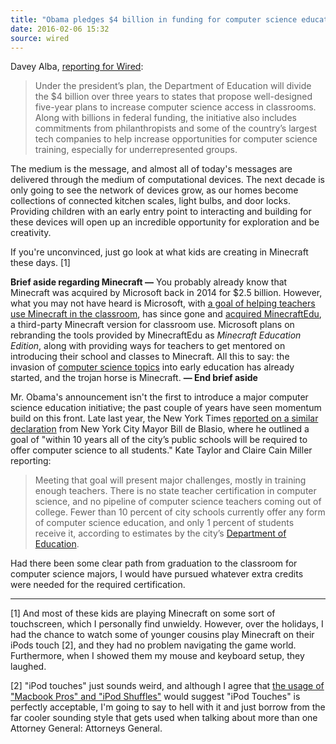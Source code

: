 ```yaml
---
title: "Obama pledges $4 billion in funding for computer science education in schools"
date: 2016-02-06 15:32
source: wired
---
```

Davey Alba, [reporting for Wired][wired]:

> Under the president’s plan, the Department of Education will divide the $4 billion over three years to states that propose well-designed five-year plans to increase computer science access in classrooms. Along with billions in federal funding, the initiative also includes commitments from philanthropists and some of the country’s largest tech companies to help increase opportunities for computer science training, especially for underrepresented groups.

The medium is the message, and almost all of today's messages are delivered through the medium of computational devices. The next decade is only going to see the network of devices grow, as our homes become collections of connected kitchen scales, light bulbs, and door locks. Providing children with an early entry point to interacting and building for these devices will open up an incredible opportunity for exploration and be creativity. 

If you're unconvinced, just go look at what kids are creating in Minecraft these days. [1] 

**Brief aside regarding Minecraft &mdash;** You probably already know that Minecraft was acquired by Microsoft back in 2014 for $2.5 billion. However, what you may not have heard is Microsoft, with [a goal of helping teachers use Minecraft in the classroom][ms minecraft], has since gone and [acquired MinecraftEdu][ms minecraftedu], a third-party Minecraft version for classroom use. Microsoft plans on rebranding the tools provided by MinecraftEdu as _Minecraft Education Edition_, along with providing ways for teachers to get mentored on introducing their school and classes to Minecraft. All this to say: the invasion of [computer science topics](http://minecraft.gamepedia.com/Tutorials/Advanced_redstone_circuits) into early education has already started, and the trojan horse is Minecraft. **&mdash; End brief aside**

Mr. Obama's announcement isn't the first to introduce a major computer science education initiative; the past couple of years have seen momentum build on this front. Late last year, the New York Times [reported on a similar declaration][nyt] from New York City Mayor Bill de Blasio, where he outlined a goal of "within 10 years all of the city’s public schools will be required to offer computer science to all students." Kate Taylor and Claire Cain Miller reporting: 

> Meeting that goal will present major challenges, mostly in training enough teachers. There is no state teacher certification in computer science, and no pipeline of computer science teachers coming out of college. Fewer than 10 percent of city schools currently offer any form of computer science education, and only 1 percent of students receive it, according to estimates by the city’s [Department of Education].

Had there been some clear path from graduation to the classroom for computer science majors, I would have pursued whatever extra credits were needed for the required certification. 

---

[1] And most of these kids are playing Minecraft on some sort of touchscreen, which I personally find unwieldy. However, over the holidays, I had the chance to watch some of younger cousins play Minecraft on their iPods touch [2], and they had no problem navigating the game world. Furthermore, when I showed them my mouse and keyboard setup, they laughed. 

[2] "iPod touches" just sounds weird, and although I agree that [the usage of "Macbook Pros" and "iPod Shuffles"](http://english.stackexchange.com/questions/7276/plural-of-ipod-touch) would suggest "iPod Touches" is perfectly acceptable, I'm going to say to hell with it and just borrow from the far cooler sounding style that gets used when talking about more than one Attorney General: Attorneys General.  

[wired]:http://www.wired.com/2016/01/obama-pledges-4-billion-to-computer-science-in-us-schools/
[nyt]: http://www.nytimes.com/2015/09/16/nyregion/de-blasio-to-announce-10-year-deadline-to-offer-computer-science-to-all-students.html
[department of education]: http://topics.nytimes.com/topics/reference/timestopics/organizations/e/education_department_nyc/index.html
[ms minecraft]: http://blogs.technet.com/b/microsoft_in_education/archive/2015/06/29/learning-from-educators-to-help-create-dynamic-classroom-experiences-announcements-from-iste-conference.aspx
[ms minecraftedu]:http://blogs.microsoft.com/blog/2016/01/19/microsoft-invests-in-new-and-expanded-version-of-minecraft-for-the-classroom-opens-public-preview-of-learning-tools-for-onenote/
